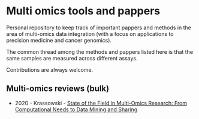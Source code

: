 # Multi omics tools and pappers
Personal repository to keep track of important pappers and methods in the area of multi-omics data integration (with a focus on applications to precision medicine and cancer genomics).

The common thread among the methods and pappers listed here is that the same samples are measured across different assays. 

Contributions are always welcome. 


## Multi-omics reviews (bulk)

- 2020 - Krassowski - [State of the Field in Multi-Omics Research: From Computational Needs to Data Mining and Sharing](https://doi.org/10.3389%2Ffgene.2020.610798) 

